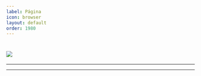 ```yaml
---
label: Página
icon: browser
layout: default
order: 1980
---
```


# ![](https://i.postimg.cc/rsJhn1FN/banner-items-lcdh-1.png)

---






---